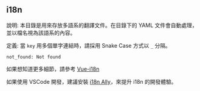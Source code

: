 ## i18n

說明: 本目錄是用來存放多語系的翻譯文件。在目錄下的 YAML 文件會自動處理，並以檔名視為該語系的內容。

定義: 當 `key` 用多個單字連結時，請採用 Snake Case 方式以 `_` 分隔。

```
not_found: Not found
```

如果想知道更多細節，請參考 [Vue-i18n](https://vue-i18n.intlify.dev/)

如果使用 VSCode 開發，建議安裝 [i18n Ally](https://marketplace.visualstudio.com/items?itemName=lokalise.i18n-ally)，來提升 i18n 的開發體驗。
